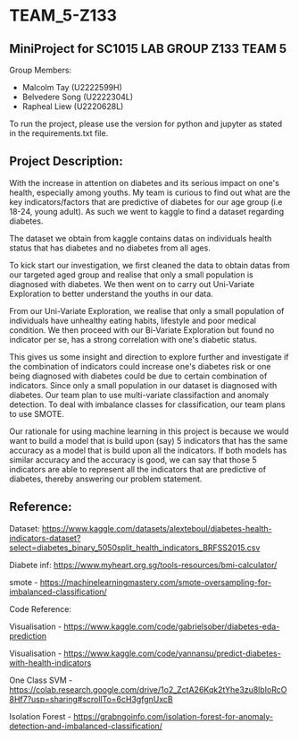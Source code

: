 # TEAM_5-Z133
## MiniProject for SC1015 LAB GROUP Z133 TEAM 5

Group Members: 
- Malcolm Tay (U2222599H) 
- Belvedere Song (U2222304L) 
- Rapheal Liew (U2220628L) 

To run the project, please use the version for python and jupyter as stated in the requirements.txt file. 

## Project Description: 

With the increase in attention on diabetes and its serious impact on one's health, especially among youths. My team is curious to find out what are the key indicators/factors that are predictive of diabetes for our age group (i.e 18-24, young adult). As such we went to kaggle to find a dataset regarding diabetes. 

The dataset we obtain from kaggle contains datas on individuals health status that has diabetes and no diabetes from all ages. 

To kick start our investigation, we first cleaned the data to obtain datas from our targeted aged group and realise that only a small population is diagnosed with diabetes. We then went on to carry out Uni-Variate Exploration to better understand the youths in our data. 

From our Uni-Variate Exploration, we realise that only a small population of individuals have unhealthy eating habits, lifestyle and poor medical condition. We then proceed with our Bi-Variate Exploration but found no indicator per se, has a strong correlation with one's diabetic status. 

This gives us some insight and direction to explore further and investigate if the combination of indicators could increase one's diabetes risk or one being diagnosed with diabetes could be due to certain combination of indicators. Since only a small population in our dataset is diagnosed with diabetes. Our team plan to use multi-variate classifaction and anomaly detection. To deal with imbalance classes for classification, our team plans to use SMOTE. 

Our rationale for using machine learning in this project is because we would want to build a model that is build upon (say) 5 indicators that has the same accuracy as a model that is build upon all the indicators. If both models has similar accuracy and the accuracy is good, we can say that those 5 indicators are able to represent all the indicators that are predictive of diabetes, thereby answering our problem statement. 


## Reference: 
Dataset: https://www.kaggle.com/datasets/alexteboul/diabetes-health-indicators-dataset?select=diabetes_binary_5050split_health_indicators_BRFSS2015.csv

Diabete inf: https://www.myheart.org.sg/tools-resources/bmi-calculator/

smote - https://machinelearningmastery.com/smote-oversampling-for-imbalanced-classification/

Code Reference: 

Visualisation -  https://www.kaggle.com/code/gabrielsober/diabetes-eda-prediction

Visualisation - https://www.kaggle.com/code/yannansu/predict-diabetes-with-health-indicators

One Class SVM -  https://colab.research.google.com/drive/1o2_ZctA26Kqk2tYhe3zu8lbIoRcO8Hf7?usp=sharing#scrollTo=6cH3gfgnUxcB

Isolation Forest - https://grabngoinfo.com/isolation-forest-for-anomaly-detection-and-imbalanced-classification/
